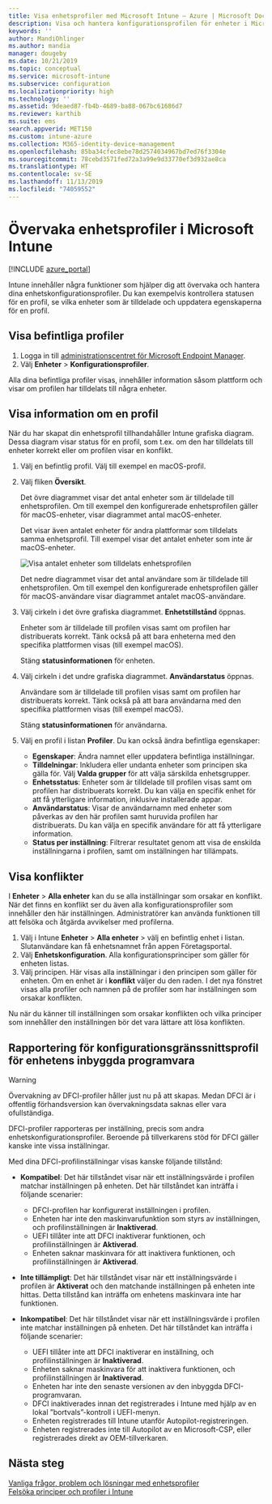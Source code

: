 ```yaml
---
title: Visa enhetsprofiler med Microsoft Intune – Azure | Microsoft Docs
description: Visa och hantera konfigurationsprofilen för enheter i Microsoft Intune, visa en grafisk karta över antalet enheter som är tilldelade till en profil och se vilka enheter som har profiler tilldelade eller distribuerade. Kan även felsöka profiler som har inställningar i konflikt.
keywords: ''
author: MandiOhlinger
ms.author: mandia
manager: dougeby
ms.date: 10/21/2019
ms.topic: conceptual
ms.service: microsoft-intune
ms.subservice: configuration
ms.localizationpriority: high
ms.technology: ''
ms.assetid: 9deaed87-fb4b-4689-ba88-067bc61686d7
ms.reviewer: karthib
ms.suite: ems
search.appverid: MET150
ms.custom: intune-azure
ms.collection: M365-identity-device-management
ms.openlocfilehash: 85ba34cfec8ebe78d2574034967bd7ed76f3304e
ms.sourcegitcommit: 78cebd3571fed72a3a99e9d33770ef3d932ae8ca
ms.translationtype: HT
ms.contentlocale: sv-SE
ms.lasthandoff: 11/13/2019
ms.locfileid: "74059552"
---
```

# <a name="monitor-device-profiles-in-microsoft-intune"></a>Övervaka enhetsprofiler i Microsoft Intune

[!INCLUDE [azure_portal](../includes/azure_portal.md)]

Intune innehåller några funktioner som hjälper dig att övervaka och hantera dina enhetskonfigurationsprofiler. Du kan exempelvis kontrollera statusen för en profil, se vilka enheter som är tilldelade och uppdatera egenskaperna för en profil.

## <a name="view-existing-profiles"></a>Visa befintliga profiler

1. Logga in till [administrationscentret för Microsoft Endpoint Manager](https://go.microsoft.com/fwlink/?linkid=2109431).
2. Välj **Enheter** > **Konfigurationsprofiler**.

Alla dina befintliga profiler visas, innehåller information såsom plattform och visar om profilen har tilldelats till några enheter.

## <a name="view-details-on-a-profile"></a>Visa information om en profil

När du har skapat din enhetsprofil tillhandahåller Intune grafiska diagram. Dessa diagram visar status för en profil, som t.ex. om den har tilldelats till enheter korrekt eller om profilen visar en konflikt.

1. Välj en befintlig profil. Välj till exempel en macOS-profil.
2. Välj fliken **Översikt**.

    Det övre diagrammet visar det antal enheter som är tilldelade till enhetsprofilen. Om till exempel den konfigurerade enhetsprofilen gäller för macOS-enheter, visar diagrammet antal macOS-enheter.

    Det visar även antalet enheter för andra plattformar som tilldelats samma enhetsprofil. Till exempel visar det antalet enheter som inte är macOS-enheter.

    ![Visa antalet enheter som tilldelats enhetsprofilen](./media/device-profile-monitor/device-configuration-profile-graphical-chart.png)

    Det nedre diagrammet visar det antal användare som är tilldelade till enhetsprofilen. Om till exempel den konfigurerade enhetsprofilen gäller för macOS-användare visar diagrammet antalet macOS-användare.

3. Välj cirkeln i det övre grafiska diagrammet. **Enhetstillstånd** öppnas.

    Enheter som är tilldelade till profilen visas samt om profilen har distribuerats korrekt. Tänk också på att bara enheterna med den specifika plattformen visas (till exempel macOS).

    Stäng **statusinformationen** för enheten.

4. Välj cirkeln i det undre grafiska diagrammet. **Användarstatus** öppnas. 

    Användare som är tilldelade till profilen visas samt om profilen har distribuerats korrekt. Tänk också på att bara användarna med den specifika plattformen visas (till exempel macOS).

    Stäng **statusinformationen** för användarna.

5. Välj en profil i listan **Profiler**. Du kan också ändra befintliga egenskaper:
    - **Egenskaper**: Ändra namnet eller uppdatera befintliga inställningar.
    - **Tilldelningar**: Inkludera eller undanta enheter som principen ska gälla för. Välj **Valda grupper** för att välja särskilda enhetsgrupper.
    - **Enhetsstatus**: Enheter som är tilldelade till profilen visas samt om profilen har distribuerats korrekt. Du kan välja en specifik enhet för att få ytterligare information, inklusive installerade appar.
    - **Användarstatus**: Visar de användarnamn med enheter som påverkas av den här profilen samt huruvida profilen har distribuerats. Du kan välja en specifik användare för att få ytterligare information.
    - **Status per inställning**: Filtrerar resultatet genom att visa de enskilda inställningarna i profilen, samt om inställningen har tillämpats.

## <a name="view-conflicts"></a>Visa konflikter

I **Enheter** > **Alla enheter** kan du se alla inställningar som orsakar en konflikt. När det finns en konflikt ser du även alla konfigurationsprofiler som innehåller den här inställningen. Administratörer kan använda funktionen till att felsöka och åtgärda avvikelser med profilerna.

1. Välj i Intune **Enheter** > **Alla enheter** > välj en befintlig enhet i listan. Slutanvändare kan få enhetsnamnet från appen Företagsportal.
2. Välj **Enhetskonfiguration**. Alla konfigurationsprinciper som gäller för enheten listas.
3. Välj principen. Här visas alla inställningar i den principen som gäller för enheten. Om en enhet är i **konflikt** väljer du den raden. I det nya fönstret visas alla profiler och namnen på de profiler som har inställningen som orsakar konflikten.

Nu när du känner till inställningen som orsakar konflikten och vilka principer som innehåller den inställningen bör det vara lättare att lösa konflikten. 

## <a name="device-firmware-configuration-interface-profile-reporting"></a>Rapportering för konfigurationsgränssnittsprofil för enhetens inbyggda programvara

> [!WARNING]
> Övervakning av DFCI-profiler håller just nu på att skapas. Medan DFCI är i offentlig förhandsversion kan övervakningsdata saknas eller vara ofullständiga.

DFCI-profiler rapporteras per inställning, precis som andra enhetskonfigurationsprofiler. Beroende på tillverkarens stöd för DFCI gäller kanske inte vissa inställningar.

Med dina DFCI-profilinställningar visas kanske följande tillstånd:

- **Kompatibel**: Det här tillståndet visar när ett inställningsvärde i profilen matchar inställningen på enheten. Det här tillståndet kan inträffa i följande scenarier:

  - DFCI-profilen har konfigurerat inställningen i profilen.
  - Enheten har inte den maskinvarufunktion som styrs av inställningen, och profilinställningen är **Inaktiverad**.
  - UEFI tillåter inte att DFCI inaktiverar funktionen, och profilinställningen är **Aktiverad**.
  - Enheten saknar maskinvara för att inaktivera funktionen, och profilinställningen är **Aktiverad**.

- **Inte tillämpligt**: Det här tillståndet visar när ett inställningsvärde i profilen är **Aktiverat** och den matchande inställningen på enheten inte hittas. Detta tillstånd kan inträffa om enhetens maskinvara inte har funktionen.

- **Inkompatibel**: Det här tillståndet visar när ett inställningsvärde i profilen inte matchar inställningen på enheten. Det här tillståndet kan inträffa i följande scenarier:

  - UEFI tillåter inte att DFCI inaktiverar en inställning, och profilinställningen är **Inaktiverad**.
  - Enheten saknar maskinvara för att inaktivera funktionen, och profilinställningen är **Inaktiverad**.
  - Enheten har inte den senaste versionen av den inbyggda DFCI-programvaran.
  - DFCI inaktiverades innan det registrerades i Intune med hjälp av en lokal ”bortvals”-kontroll i UEFI-menyn.
  - Enheten registrerades till Intune utanför Autopilot-registreringen.
  - Enheten registrerades inte till Autopilot av en Microsoft-CSP, eller registrerades direkt av OEM-tillverkaren.

## <a name="next-steps"></a>Nästa steg

[Vanliga frågor, problem och lösningar med enhetsprofiler](device-profile-troubleshoot.md)  
[Felsöka principer och profiler i Intune](troubleshoot-policies-in-microsoft-intune.md)
